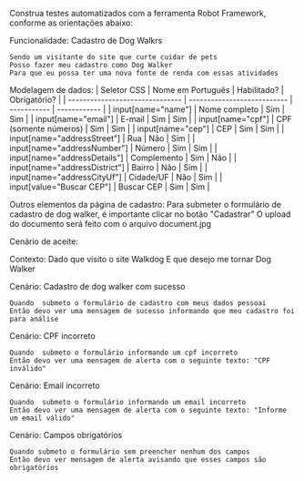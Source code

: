 Construa testes automatizados com a ferramenta Robot Framework, conforme as orientações abaixo:

Funcionalidade: Cadastro de Dog Walkrs

    Sendo um visitante do site que curte cuidar de pets
    Posso fazer meu cadastro como Dog Walker
    Para que eu possa ter uma nova fonte de renda com essas atividades


Modelagem de dados:
| Seletor CSS                     | Nome em Português           | Habilitado? | Obrigatório? |
| ------------------------------- | --------------------------- | ----------- | ------------ |
| input[name="name"]              | Nome completo               | Sim         | Sim          |
| input[name="email"]             | E-mail                      | Sim         | Sim          |
| input[name="cpf"]               | CPF (somente números)       | Sim         | Sim          |
| input[name="cep"]               | CEP                         | Sim         | Sim          |
| input[name="addressStreet"]     | Rua                         | Não         | Sim          |
| input[name="addressNumber"]     | Número                      | Sim         | Sim          |
| input[name="addressDetails"]    | Complemento                 | Sim         | Não          |
| input[name="addressDistrict"]   | Bairro                      | Não         | Sim          |
| input[name="addressCityUf"]     | Cidade/UF                   | Não         | Sim          |
| input[value="Buscar CEP"]       | Buscar CEP                  | Sim         | Sim          |

Outros elementos da página de cadastro:
Para submeter  o formulário de cadastro de dog walker, é importante clicar no botão "Cadastrar" 
O upload do documento será feito com o arquivo document.jpg
    
Cenário de aceite:

Contexto:
    Dado que visito o site Walkdog
    E que desejo me tornar Dog Walker

Cenário: Cadastro de dog walker com sucesso

    Quando  submeto o formulário de cadastro com meus dados pessoai
    Então devo ver uma mensagem de sucesso informando que meu cadastro foi para análise

Cenário: CPF incorreto

    Quando  submeto o formulário informando um cpf incorreto
    Então devo ver uma mensagem de alerta com o seguinte texto: "CPF inválido"

Cenário: Email incorreto

    Quando  submeto o formulário informando um email incorreto
    Então devo ver uma mensagem de alerta com o seguinte texto: "Informe um email válido" 

Cenário: Campos obrigatórios

    Quando submeto o formulário sem preencher nenhum dos campos
    Então devo ver mensagem de alerta avisando que esses campos são obrigatórios